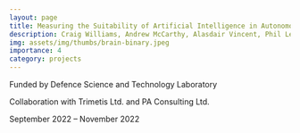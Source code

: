```yaml
---
layout: page
title: Measuring the Suitability of Artificial Intelligence in Autonomous Resilience for Cyber Defence (ARCD)
description: Craig Williams, Andrew McCarthy, Alasdair Vincent, Phil Legg
img: assets/img/thumbs/brain-binary.jpeg
importance: 4
category: projects
---
```


Funded by Defence Science and Technology Laboratory

Collaboration with Trimetis Ltd. and PA Consulting Ltd.

September 2022 – November 2022
